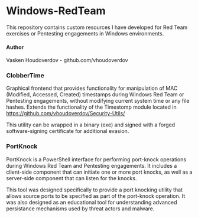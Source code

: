 # Windows-RedTeam

This repository contains custom resources I have developed for Red Team exercises or Pentesting engagements in Windows environments.

#### Author
Vasken Houdoverdov   -   github.com/vhoudoverdov

### ClobberTime

Graphical frontend that provides functionality for manipulation of MAC (Modified, Accessed, Created) timestamps during Windows Red Team or Pentesting engagements, without modifying current system time or any file hashes. Extends the functionality of the Timestomp module located in https://github.com/vhoudoverdov/Security-Utils/

This utility can be wrapped in a binary (exe) and signed with a forged software-signing certificate for additional evasion.

### PortKnock
PortKnock is a PowerShell interface for performing port-knock operations during Windows Red Team and Pentesting engagements.  It includes a client-side component that can initiate one or more port knocks, as well as a server-side component that can listen for the knocks.

This tool was designed specifically to provide a port knocking utility that allows source ports to be specified as part of the port-knock operation. It was also designed as an educational tool for understanding advanced persistance mechanisms used by threat actors and malware.
